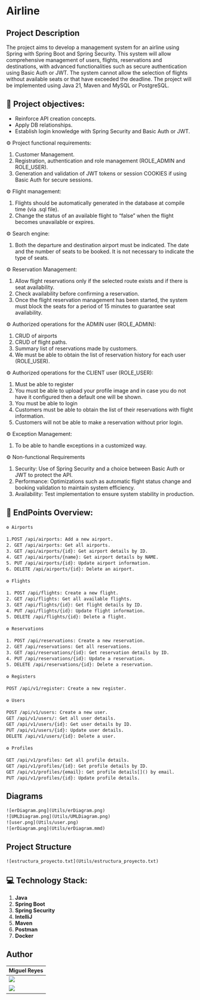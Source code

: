 # Airline
## Project Description
The project aims to develop a management system for an airline using Spring with Spring Boot and
Spring Security. This system will allow comprehensive management of users, flights, reservations and
destinations, with advanced functionalities such as secure authentication using Basic Auth or JWT.
The system cannot allow the selection of flights without available seats or that have exceeded the deadline.
The project will be implemented using Java 21, Maven and MySQL or PostgreSQL.

## 🎯 Project objectives:

* Reinforce API creation concepts.
* Apply DB relationships.
* Establish login knowledge with Spring Security and Basic Auth or JWT.

⚙️ Project functional requirements:

1. Customer Management.
2. Registration, authentication and role management (ROLE_ADMIN and ROLE_USER).
3. Generation and validation of JWT tokens or session COOKIES if using Basic Auth for secure sessions.

⚙️ Flight management:

1. Flights should be automatically generated in the database at compile time (via .sql file).
2. Change the status of an available flight to “false” when the flight becomes unavailable or expires.

⚙️ Search engine:

1. Both the departure and destination airport must be indicated. The date and the number of seats to be booked. It is not necessary to indicate the type of seats.

⚙️ Reservation Management:

1. Allow flight reservations only if the selected route exists and if there is seat availability.
2. Check availability before confirming a reservation.
3. Once the flight reservation management has been started, the system must block the seats for a period of 15 minutes to guarantee seat availability.

⚙️ Authorized operations for the ADMIN user (ROLE_ADMIN):

1. CRUD of airports
2. CRUD of flight paths.
3. Summary list of reservations made by customers.
4. We must be able to obtain the list of reservation history for each user (ROLE_USER).

⚙️ Authorized operations for the CLIENT user (ROLE_USER):

1. Must be able to register
2. You must be able to upload your profile image and in case you do not have it configured then a default one will be shown.
3. You must be able to login
4. Customers must be able to obtain the list of their reservations with flight information.
5. Customers will not be able to make a reservation without prior login.

⚙️ Exception Management:

1. To be able to handle exceptions in a customized way.

⚙️ Non-functional Requirements

1. Security: Use of Spring Security and a choice between Basic Auth or JWT to protect the API.
2. Performance: Optimizations such as automatic flight status change and booking validation to maintain system efficiency.
3. Availability: Test implementation to ensure system stability in production.

## 🎯 EndPoints Overview:
    ⚙️ Airports

    1.POST /api/airports: Add a new airport.
    2. GET /api/airports: Get all airports.
    3. GET /api/airports/{id}: Get airport details by ID.
    4. GET /api/airports/{name}: Get airport details by NAME.
    5. PUT /api/airports/{id}: Update airport information.
    6. DELETE /api/airports/{id}: Delete an airport.

    ⚙️ Flights

    1. POST /api/flights: Create a new flight.
    2. GET /api/flights: Get all available flights.
    3. GET /api/flights/{id}: Get flight details by ID.
    4. PUT /api/flights/{id}: Update flight information.
    5. DELETE /api/flights/{id}: Delete a flight.

    ⚙️ Reservations

    1. POST /api/reservations: Create a new reservation.
    2. GET /api/reservations: Get all reservations.
    3. GET /api/reservations/{id}: Get reservation details by ID.
    4. PUT /api/reservations/{id}: Update a reservation.
    5. DELETE /api/reservations/{id}: Delete a reservation.

    ⚙️ Registers

    POST /api/v1/register: Create a new register.

    ⚙️ Users

    POST /api/v1/users: Create a new user.
    GET /api/v1/users/: Get all user details.
    GET /api/v1/users/{id}: Get user details by ID.
    PUT /api/v1/users/{id}: Update user details.
    DELETE /api/v1/users/{id}: Delete a user.

    ⚙️ Profiles

    GET /api/v1/profiles: Get all profile details.
    GET /api/v1/profiles/{id}: Get profile details by ID.
    GET /api/v1/profiles/{email}: Get profile details[]() by email.
    PUT /api/v1/profiles/{id}: Update profile details.

## Diagrams
    ![erDiagram.png](Utils/erDiagram.png)
    ![UMLDiagram.png](Utils/UMLDiagram.png)
    ![user.png](Utils/user.png)
    ![erDiagram.png](Utils/erDiagram.mmd)

## Project Structure

    ![estructura_proyecto.txt](Utils/estructura_proyecto.txt)



## 💻 Technology Stack:

1. **Java**
2. **Spring Boot**
3. **Spring Security**
4. **IntelliJ**
5. **Maven**
6. **Postman**
7. **Docker**


## Author

|                                                                                  **Miguel Reyes**                                                                                    |
  | ----------------------------------------------------------------------------------------------------------------------------------------------------------------------------------- |
| <a href="https://github.com/MIANREVA2024"> <img src="https://img.shields.io/badge/github-%23121011.svg?&style=for-the-badge&logo=github&logoColor=white"/></a>             |
| <a href="https://www.linkedin.com/in/miguelreyesvasquez/"> <img src="https://img.shields.io/badge/linkedin%20-%230077B5.svg?&style=for-the-badge&logo=linkedin&logoColor=white"/></a> |